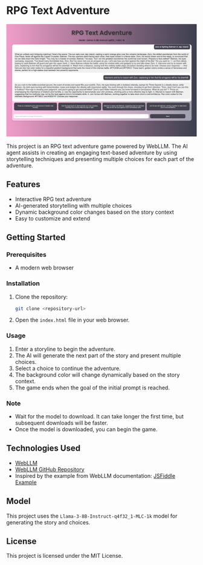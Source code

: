 # RPG Text Adventure

![RPG Text Adventure Preview](example_RPGText.png)

This project is an RPG text adventure game powered by WebLLM. The AI agent assists in creating an engaging text-based adventure by using storytelling techniques and presenting multiple choices for each part of the adventure.

## Features

- Interactive RPG text adventure
- AI-generated storytelling with multiple choices
- Dynamic background color changes based on the story context
- Easy to customize and extend

## Getting Started

### Prerequisites

- A modern web browser

### Installation

1. Clone the repository:
    ```sh
    git clone <repository-url>
    ```
2. Open the `index.html` file in your web browser.

### Usage

1. Enter a storyline to begin the adventure.
2. The AI will generate the next part of the story and present multiple choices.
3. Select a choice to continue the adventure.
4. The background color will change dynamically based on the story context.
5. The game ends when the goal of the initial prompt is reached.

### Note

- Wait for the model to download. It can take longer the first time, but subsequent downloads will be faster.
- Once the model is downloaded, you can begin the game.

## Technologies Used

- [WebLLM](https://webllm.mlc.ai)
- [WebLLM GitHub Repository](https://github.com/mlc-ai/web-llm)
- Inspired by the example from WebLLM documentation: [JSFiddle Example](https://jsfiddle.net/neetnestor/4nmgvsa2/)

## Model

This project uses the `Llama-3-8B-Instruct-q4f32_1-MLC-1k` model for generating the story and choices.

## License

This project is licensed under the MIT License.
